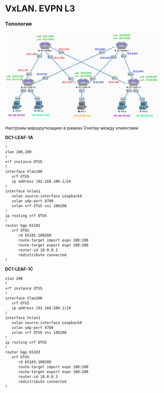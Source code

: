 # VxLAN. EVPN L3
### Топология
![](https://github.com/devops-user/otus/blob/main/homeworks_dc/homework_12/images/topology.JPG)

Настроим маршрутизацию в рамках Overlay между клиентами

**DC1-LEAF-1A**
```
!
vlan 100,200
!
vrf instance OTUS
!
interface Vlan100
   vrf OTUS
   ip address 192.168.100.1/24
!
interface Vxlan1
   vxlan source-interface Loopback0
   vxlan udp-port 4789
   vxlan vrf OTUS vni 100200
!
ip routing vrf OTUS
!
router bgp 65101
   vrf OTUS
      rd 65101:100200
      route-target import evpn 100:200
      route-target export evpn 100:200
      router-id 10.0.0.1
      redistribute connected
!
```

**DC1-LEAF-1C**
```
vlan 200
!
vrf instance OTUS
!
interface Vlan200
   vrf OTUS
   ip address 192.168.200.1/24
!
interface Vxlan1
   vxlan source-interface Loopback0
   vxlan udp-port 4789
   vxlan vrf OTUS vni 100200
!
ip routing vrf OTUS
!
router bgp 65103
   vrf OTUS
      rd 65103:100200
      route-target import evpn 100:200
      route-target export evpn 100:200
      router-id 10.0.0.3
      redistribute connected
!
```

